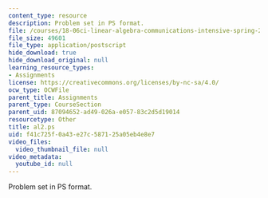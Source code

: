 ```yaml
---
content_type: resource
description: Problem set in PS format.
file: /courses/18-06ci-linear-algebra-communications-intensive-spring-2004/f41c725f0a43e27c587125a05eb4e8e7_al2.ps
file_size: 49601
file_type: application/postscript
hide_download: true
hide_download_original: null
learning_resource_types:
- Assignments
license: https://creativecommons.org/licenses/by-nc-sa/4.0/
ocw_type: OCWFile
parent_title: Assignments
parent_type: CourseSection
parent_uid: 87094652-ad49-026a-e057-83c2d5d19014
resourcetype: Other
title: al2.ps
uid: f41c725f-0a43-e27c-5871-25a05eb4e8e7
video_files:
  video_thumbnail_file: null
video_metadata:
  youtube_id: null
---
```

Problem set in PS format.